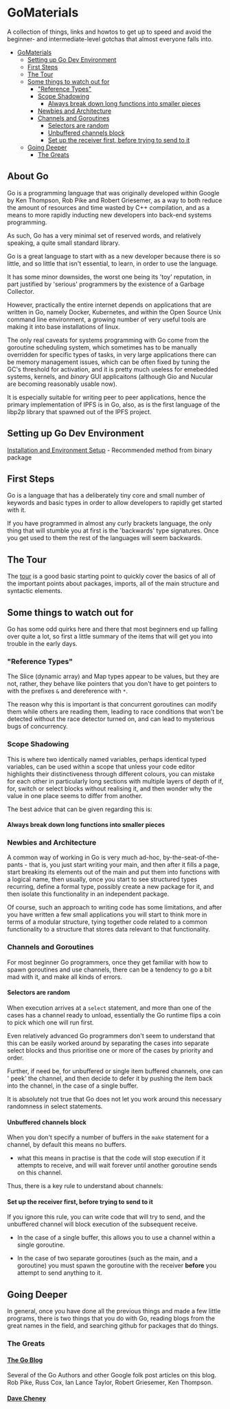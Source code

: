 # GoMaterials

A collection of things, links and howtos to get up to speed and avoid the
beginner- and intermediate-level gotchas that almost everyone falls into.

- [GoMaterials](#gomaterials)
	- [Setting up Go Dev Environment](#setting-up-go-dev-environment)
	- [First Steps](#first-steps)
	- [The Tour](#the-tour)
	- [Some things to watch out for](#some-things-to-watch-out-for)
		- ["Reference Types"](#reference-types)
		- [Scope Shadowing](#scope-shadowing)
			- [Always break down long functions into smaller pieces](#always-break-down-long-functions-into-smaller-pieces)
		- [Newbies and Architecture](#newbies-and-architecture)
		- [Channels and Goroutines](#channels-and-goroutines)
			- [Selectors are random](#selectors-are-random)
			- [Unbuffered channels block](#unbuffered-channels-block)
			- [Set up the receiver first, before trying to send to it](#set-up-the-receiver-first-before-trying-to-send-to-it)
	- [Going Deeper](#going-deeper)
		- [The Greats](#the-greats)

## About Go

Go is a programming language that was originally developed within Google by 
Ken Thompson, Rob Pike and Robert Griesemer, as a way to both reduce the 
amount of resources and time wasted by C++ compilation, and as a means to 
more rapidly inducting new developers into back-end systems programming.

As such, Go has a very minimal set of reserved words, and relatively 
speaking, a quite small standard library.

Go is a great language to start with as a new developer because there is so 
little, and so little that isn't essential, to learn, in order to use the 
language.

It has some minor downsides, the worst one being its 'toy' reputation, in 
part justified by 'serious' programmers by the existence of a Garbage 
Collector. 

However, practically the entire internet depends on applications 
that are written in Go, namely Docker, Kubernetes, and within the Open 
Source Unix command line environment, a growing number of very useful tools 
are making it into base installations of linux.

The only real caveats for systems programming with Go come from the 
goroutine scheduling system, which sometimes has to be manually overridden 
for specific types of tasks, in very large applications there can be memory 
management issues, which can be often fixed by tuning the GC's threshold for 
activation, and it is pretty much useless for emebedded systems, kernels, 
and *binary* GUI applicaitons (although Gio and Nucular are becoming 
reasonably usable now).

It is especially suitable for writing peer to peer applications, hence the 
primary implementation of IPFS is in Go, also, as is the first language of 
the libp2p library that spawned out of the IPFS project.

## Setting up Go Dev Environment

[Installation and Environment Setup](basics/installation.md) - Recommended
method from binary package

## First Steps

Go is a language that has a deliberately tiny core and small number of keywords
and basic types in order to allow developers to rapidly get started with it.

If you have programmed in almost any curly brackets language, the only thing
that will stumble you at first is the 'backwards' type signatures. Once you get
used to them the rest of the languages will seem backwards.

## The Tour

The [tour](https://go.dev/tour) is a good basic starting point to quickly cover
the basics of all of the important points about packages, imports, all of the
main structure and syntactic elements.

## Some things to watch out for

Go has some odd quirks here and there that most beginners end up falling over
quite a lot, so first a little summary of the items that will get you into
trouble in the early days.

### "Reference Types"

The Slice (dynamic array) and Map types appear to be values, but they are not,
rather, they behave like pointers that you don't have to get pointers to with
the prefixes `&` and dereference with `*`.

The reason why this is important is that concurrent goroutines can modify them
while others are reading them, leading to race conditions that won't be detected
without the race detector turned on, and can lead to mysterious bugs of
concurrency.

### Scope Shadowing

This is where two identically named variables, perhaps identical typed
variables, can be used within a scope that unless your code editor highlights
their distinctiveness through different colours, you can mistake for each other
in particularly long sections with multiple layers of depth of if, for, switch
or select blocks without realising it, and then wonder why the value in one
place seems to differ from another.

The best advice that can be given regarding this is:

#### Always break down long functions into smaller pieces

### Newbies and Architecture

A common way of working in Go is very much ad-hoc, by-the-seat-of-the-pants -
that is, you just start writing your main, and then after it fills a page, start
breaking its elements out of the main and put them into functions with a logical
name, then usually, once you start to see structured types recurring, define a
formal type, possibly create a new package for it, and then isolate this
functionality in an independent package.

Of course, such an approach to writing code has some limitations, and after you
have written a few small applications you will start to think more in terms of a
modular structure, tying together code related to a common functionality to a
structure that stores data relevant to that functionality.

### Channels and Goroutines

For most beginner Go programmers, once they get familiar with how to spawn
goroutines and use channels, there can be a tendency to go a bit mad with it,
and make all kinds of errors.

#### Selectors are random

When execution arrives at a `select` statement, and more than one of the cases
has a channel ready to unload, essentially the Go runtime flips a coin to pick
which one will run first.

Even relatively advanced Go programmers don't seem to understand that this can
be easily worked around by separating the cases into separate select blocks and
thus prioritise one or more of the cases by priority and order.

Further, if need be, for unbuffered or single item buffered channels, one can '
peek' the channel, and then decide to defer it by pushing the item back into the
channel, in the case of a single buffer.

It is absolutely not true that Go does not let you work around this necessary
randomness in select statements.

#### Unbuffered channels block

When you don't specify a number of buffers in the `make` statement for a
channel, by default this means no buffers.

- what this means in practise is that the code will stop execution if it
  attempts to receive, and will wait forever until another goroutine sends on
  this channel.

Thus, there is a key rule to understand about channels:

#### Set up the receiver first, before trying to send to it

If you ignore this rule, you can write code that will try to send, and the
unbuffered channel will block execution of the subsequent receive.

- In the case of a single buffer, this allows you to use a channel within a
  single goroutine.

- In the case of two separate goroutines (such as the main, and a goroutine)
  you must spawn the goroutine with the receiver **before** you attempt to send
  anything to it.

## Going Deeper

In general, once you have done all the previous things and made a few little
programs, there is two things that you do with Go, reading blogs from the great
names in the field, and searching github for packages that do things.

### The Greats

#### [The Go Blog](https://go.dev/blog/)

  Several of the Go Authors and other Google folk post articles on this blog.
  Rob Pike, Russ Cox, Ian Lance Taylor, Robert Griesemer, Ken Thompson.

#### [Dave Cheney](https://dave.cheney.net/)

